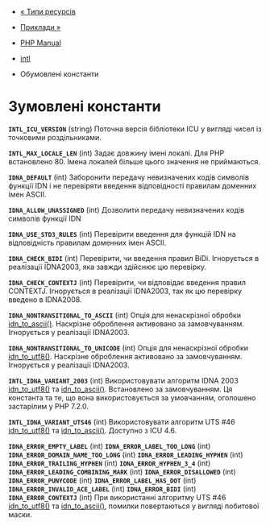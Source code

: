 - [« Типи ресурсів](intl.resources.md)
- [Приклади »](intl.examples.md)

- [PHP Manual](index.md)
- [intl](book.intl.md)
- Обумовлені константи

# Зумовлені константи

**`INTL_ICU_VERSION`** (string)
Поточна версія бібліотеки ICU у вигляді чисел із точковими роздільниками.

**`INTL_MAX_LOCALE_LEN`** (int)
Задає довжину імені локалі. Для PHP встановлено 80. Імена локалей
більше цього значення не приймаються.

**`IDNA_DEFAULT`** (int)
Заборонити передачу невизначених кодів символів функції IDN і не
перевіряти введення відповідності правилам доменних імен ASCII.

**`IDNA_ALLOW_UNASSIGNED`** (int)
Дозволити передачу невизначених кодів символів функції IDN

**`IDNA_USE_STD3_RULES`** (int)
Перевірити введення для функцій IDN на відповідність правилам доменних імен
ASCII.

**`IDNA_CHECK_BIDI`** (int)
Перевірити, чи введення правил BiDi. Ігнорується в
реалізації IDNA2003, яка завжди здійснює цю перевірку.

**`IDNA_CHECK_CONTEXTJ`** (int)
Перевірити, чи відповідає введення правил CONTEXTJ. Ігнорується в
реалізації IDNA2003, так як цю перевірку введено в IDNA2008.

**`IDNA_NONTRANSITIONAL_TO_ASCII`** (int)
Опція для ненаскрізної обробки
[idn_to_ascii()](function.idn-to-ascii.md). Наскрізне оброблення
активовано за замовчуванням. Ігнорується у реалізації IDNA2003.

**`IDNA_NONTRANSITIONAL_TO_UNICODE`** (int)
Опція для ненаскрізної обробки
[idn_to_utf8()](function.idn-to-utf8.md). Наскрізне оброблення
активовано за замовчуванням. Ігнорується у реалізації IDNA2003.

**`INTL_IDNA_VARIANT_2003`** (int)
Використовувати алгоритм IDNA 2003
[idn_to_utf8()](function.idn-to-utf8.md) та
[idn_to_ascii()](function.idn-to-ascii.md). Встановлено за замовчуванням. Ця
константа та те, що вона використовується за умовчанням, оголошено застарілим
у PHP 7.2.0.

**`INTL_IDNA_VARIANT_UTS46`** (int)
Використовувати алгоритм UTS #46
[idn_to_utf8()](function.idn-to-utf8.md) та
[idn_to_ascii()](function.idn-to-ascii.md). Доступно з ICU 4.6.

**`IDNA_ERROR_EMPTY_LABEL`** (int)
**`IDNA_ERROR_LABEL_TOO_LONG`** (int)
**`IDNA_ERROR_DOMAIN_NAME_TOO_LONG`** (int)
**`IDNA_ERROR_LEADING_HYPHEN`** (int)
**`IDNA_ERROR_TRAILING_HYPHEN`** (int)
**`IDNA_ERROR_HYPHEN_3_4`** (int)
**`IDNA_ERROR_LEADING_COMBINING_MARK`** (int)
**`IDNA_ERROR_DISALLOWED`** (int)
**`IDNA_ERROR_PUNYCODE`** (int)
**`IDNA_ERROR_LABEL_HAS_DOT`** (int)
**`IDNA_ERROR_INVALID_ACE_LABEL`** (int)
**`IDNA_ERROR_BIDI`** (int)
**`IDNA_ERROR_CONTEXTJ`** (int)
При використанні алгоритму UTS #46
[idn_to_utf8()](function.idn-to-utf8.md) та
[idn_to_ascii()](function.idn-to-ascii.md), помилки повертаються у вигляді
побитової маски.
